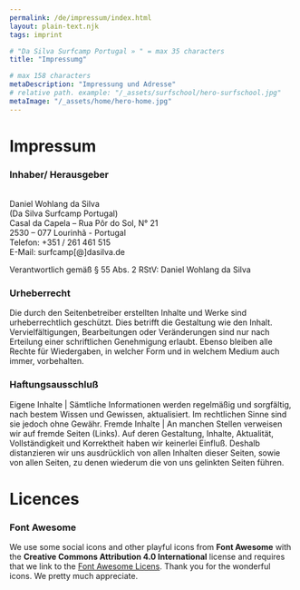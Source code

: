 ```yaml
---
permalink: /de/impressum/index.html
layout: plain-text.njk
tags: imprint

# "Da Silva Surfcamp Portugal » " = max 35 characters
title: "Impressumg"

# max 158 characters
metaDescription: "Impressung und Adresse"
# relative path. example: "/_assets/surfschool/hero-surfschool.jpg"
metaImage: "/_assets/home/hero-home.jpg"
---
```


# Impressum

### Inhaber/ Herausgeber

<div style="white-space: pre">
Daniel Wohlang da Silva
(Da Silva Surfcamp Portugal)
Casal da Capela – Rua Pôr do Sol, N° 21
2530 – 077 Lourinhã - Portugal
Telefon: +351 / 261 461 515
E-Mail: surfcamp[@]dasilva.de
</div>

Verantwortlich gemäß § 55 Abs. 2 RStV: Daniel Wohlang da Silva

### Urheberrecht

Die durch den Seitenbetreiber erstellten Inhalte und Werke sind urheberrechtlich geschützt. Dies betrifft die Gestaltung wie den Inhalt. Vervielfältigungen, Bearbeitungen oder Veränderungen sind nur nach Erteilung einer schriftlichen Genehmigung erlaubt. Ebenso bleiben alle Rechte für Wiedergaben, in welcher Form und in welchem Medium auch immer, vorbehalten.

### Haftungsausschluß

Eigene Inhalte | Sämtliche Informationen werden regelmäßig und sorgfältig, nach bestem Wissen und Gewissen, aktualisiert. Im rechtlichen Sinne sind sie jedoch ohne Gewähr.
Fremde Inhalte | An manchen Stellen verweisen wir auf fremde Seiten (Links). Auf deren Gestaltung, Inhalte, Aktualität, Vollständigkeit und Korrektheit haben wir keinerlei Einfluß. Deshalb distanzieren wir uns ausdrücklich von allen Inhalten dieser Seiten, sowie von allen Seiten, zu denen wiederum die von uns gelinkten Seiten führen.

# Licences

### Font Awesome

We use some social icons and other playful icons from **Font Awesome** with the **Creative Commons Attribution 4.0 International** license and requires that we link to the [Font Awesome Licens](https://fontawesome.com/license). Thank you for the wonderful icons. We pretty much appreciate.
